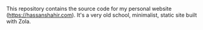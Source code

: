 This repository contains the source code for my personal website (https://hassanshahir.com). It's a very old school, minimalist, static site built with Zola.
